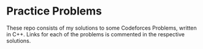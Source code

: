 # Practice Problems
These repo consists of my solutions to some Codeforces Problems, written in C++. Links for each of the problems is commented in the respective solutions.